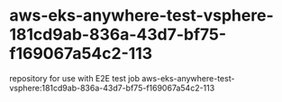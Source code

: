 # aws-eks-anywhere-test-vsphere-181cd9ab-836a-43d7-bf75-f169067a54c2-113
repository for use with E2E test job aws-eks-anywhere-test-vsphere:181cd9ab-836a-43d7-bf75-f169067a54c2-113
